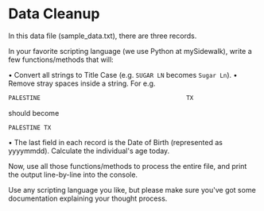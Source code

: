 Data Cleanup
============

In this data file (sample_data.txt), there are three records.

In your favorite scripting language (we use Python at mySidewalk), write a few functions/methods that will:

• Convert all strings to Title Case (e.g. ``SUGAR LN`` becomes ``Sugar Ln``).
• Remove stray spaces inside a string.
For e.g.
```python
PALESTINE                                         TX
```
should become 
```
PALESTINE TX
```
• The last field in each record is the Date of Birth (represented as yyyymmdd). Calculate the individual's age today.

Now, use all those functions/methods to process the entire file, and print the output line-by-line into the console.

Use any scripting language you like, but please make sure you've got some documentation explaining
your thought process.
